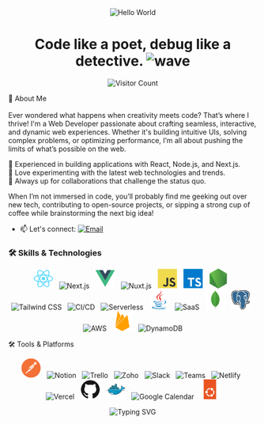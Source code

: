 <!-- Header Section -->
<div align="center">
  <!-- Animated greeting GIF -->
  <img src="https://media.giphy.com/media/M9gbBd9nbDrOTu1Mqx/giphy.gif" width="100" alt="Hello World">
</div>

<h1 align="center">
  Code like a poet, debug like a detective. <img src="https://media.giphy.com/media/hvRJCLFzcasrR4ia7z/giphy.gif" width="30" alt="wave">
</h1>

<!-- Visitor Counter -->
<p align="center">
  <img src="https://komarev.com/ghpvc/?username=yourusername&style=flat-square&color=blue" alt="Visitor Count">
</p>

🚀 About Me <br/> <br/>
Ever wondered what happens when creativity meets code? That’s where I thrive! I'm a Web Developer passionate about crafting seamless, interactive, and dynamic web experiences. Whether it's building intuitive UIs, solving complex problems, or optimizing performance, I’m all about pushing the limits of what’s possible on the web. <br/>

🔹 Experienced in building applications with React, Node.js, and Next.js. <br/>
🔹 Love experimenting with the latest web technologies and trends. <br/>
🔹 Always up for collaborations that challenge the status quo.

When I’m not immersed in code, you’ll probably find me geeking out over new tech, contributing to open-source projects, or sipping a strong cup of coffee while brainstorming the next big idea!

- 📫 Let's connect: [![Email](https://img.shields.io/badge/Email-D14836?style=flat&logo=Gmail&logoColor=white)](mailto:sainirishabh049@gmail.com)

### :hammer_and_wrench: Skills & Technologies
<div align="center"> <img src="https://raw.githubusercontent.com/devicons/devicon/master/icons/react/react-original.svg" alt="React" width="40" height="40"/> &nbsp; <img src="https://img.shields.io/badge/Next.js-000000?style=for-the-badge&logo=next.js&logoColor=white" alt="Next.js"/> &nbsp; <img src="https://raw.githubusercontent.com/devicons/devicon/master/icons/vuejs/vuejs-original.svg" alt="Vue.js" width="40" height="40"/> &nbsp; <img src="https://img.shields.io/badge/Nuxt.js-00C58E?style=for-the-badge&logo=nuxt.js&logoColor=white" alt="Nuxt.js"/> &nbsp; <img src="https://raw.githubusercontent.com/devicons/devicon/master/icons/javascript/javascript-original.svg" alt="JavaScript" width="40" height="40"/> &nbsp; <img src="https://raw.githubusercontent.com/devicons/devicon/master/icons/typescript/typescript-original.svg" alt="TypeScript" width="40" height="40"/> &nbsp; <img src="https://raw.githubusercontent.com/devicons/devicon/master/icons/nodejs/nodejs-original.svg" alt="Node.js" width="40" height="40"/> &nbsp; <img src="https://img.shields.io/badge/Tailwind CSS-06B6D4?style=for-the-badge&logo=tailwindcss&logoColor=white" alt="Tailwind CSS"/> &nbsp; <img src="https://img.shields.io/badge/CI/CD-005571?style=for-the-badge&logo=githubactions&logoColor=white" alt="CI/CD"/> &nbsp; <img src="https://img.shields.io/badge/Serverless-FD5750?style=for-the-badge&logo=serverless&logoColor=white" alt="Serverless"/> &nbsp; <img src="https://raw.githubusercontent.com/devicons/devicon/master/icons/java/java-original.svg" alt="Java" width="40" height="40"/> &nbsp; <img src="https://img.shields.io/badge/SaaS-5A67D8?style=for-the-badge&logo=saas&logoColor=white" alt="SaaS"/> &nbsp; <img src="https://raw.githubusercontent.com/devicons/devicon/master/icons/mongodb/mongodb-original.svg" alt="MongoDB" width="40" height="40"/> &nbsp; <img src="https://raw.githubusercontent.com/devicons/devicon/master/icons/postgresql/postgresql-original.svg" alt="PostgreSQL" width="40" height="40"/> &nbsp; <img src="https://img.shields.io/badge/AWS-232F3E?style=for-the-badge&logo=amazon-aws&logoColor=white" alt="AWS"/> &nbsp; <img src="https://raw.githubusercontent.com/devicons/devicon/master/icons/firebase/firebase-plain.svg" alt="Firebase" width="40" height="40"/> &nbsp; <img src="https://img.shields.io/badge/DynamoDB-4053D6?style=for-the-badge&logo=amazondynamodb&logoColor=white" alt="DynamoDB"/> </div>

🛠 Tools & Platforms
<div align="center"> <img src="https://raw.githubusercontent.com/devicons/devicon/master/icons/postman/postman-original.svg" alt="Postman" width="40" height="40"/> &nbsp; <img src="https://img.shields.io/badge/Notion-000000?style=for-the-badge&logo=notion&logoColor=white" alt="Notion"/> &nbsp; <img src="https://img.shields.io/badge/Trello-0079BF?style=for-the-badge&logo=trello&logoColor=white" alt="Trello"/> &nbsp; <img src="https://img.shields.io/badge/Zoho-DC143C?style=for-the-badge&logo=zoho&logoColor=white" alt="Zoho"/> &nbsp; <img src="https://img.shields.io/badge/Slack-4A154B?style=for-the-badge&logo=slack&logoColor=white" alt="Slack"/> &nbsp; <img src="https://img.shields.io/badge/Microsoft Teams-6264A7?style=for-the-badge&logo=microsoft-teams&logoColor=white" alt="Teams"/> &nbsp; <img src="https://img.shields.io/badge/Netlify-00C7B7?style=for-the-badge&logo=netlify&logoColor=white" alt="Netlify"/> &nbsp; <img src="https://img.shields.io/badge/Vercel-000000?style=for-the-badge&logo=vercel&logoColor=white" alt="Vercel"/> &nbsp; <img src="https://raw.githubusercontent.com/devicons/devicon/master/icons/github/github-original.svg" alt="GitHub" width="40" height="40"/> &nbsp; <img src="https://raw.githubusercontent.com/devicons/devicon/master/icons/docker/docker-original.svg" alt="Docker" width="40" height="40"/> &nbsp; <img src="https://img.shields.io/badge/Google Calendar-4285F4?style=for-the-badge&logo=google-calendar&logoColor=white" alt="Google Calendar"/> &nbsp; <img src="https://raw.githubusercontent.com/devicons/devicon/master/icons/ubuntu/ubuntu-plain.svg" alt="Ubuntu" width="40" height="40"/> </div>

<p align="center">
  <!-- Typing Animation -->
  <img src="https://readme-typing-svg.herokuapp.com?duration=3000&color=F7DF1E&lines=Welcome+to+my+GitHub+Profile!;Let's+Code+Something+Amazing!" alt="Typing SVG">
</p>
